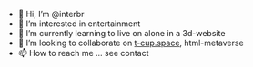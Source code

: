 - 👋 Hi, I’m @interbr
- 👀 I’m interested in entertainment
- 🌱 I’m currently learning to live on alone in a 3d-website
- 💞️ I’m looking to collaborate on [t-cup.space](https://t-cup.space), html-metaverse
- 📫 How to reach me ... see contact
